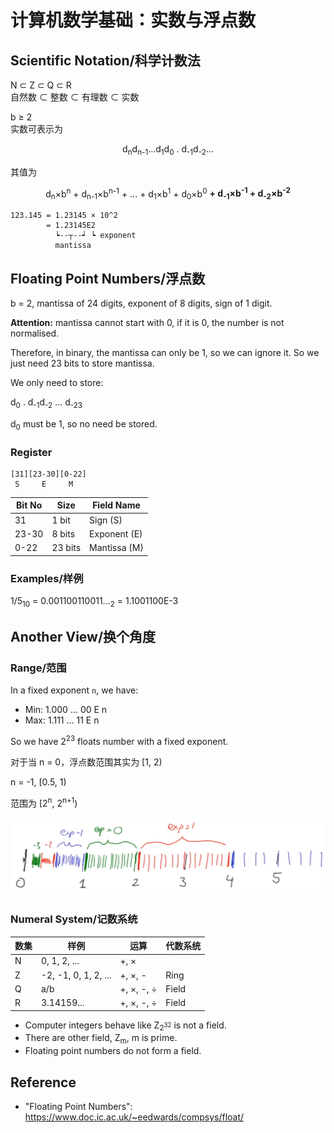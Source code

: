 # 计算机数学基础：实数与浮点数

## Scientific Notation/科学计数法

N ⊂ Z ⊂ Q ⊂ R  
自然数 ⊂ 整数 ⊂ 有理数 ⊂ 实数

b ≥ 2  
实数可表示为  

<center>
d<sub>n</sub>d<sub>n-1</sub>...d<sub>1</sub>d<sub>0</sub> . d<sub>-1</sub>d<sub>-2</sub>...  
</center>

其值为  
<center>
d<sub>n</sub>×b<sup>n</sup> + d<sub>n-1</sub>×b<sup>n-1</sup> + ... + d<sub>1</sub>×b<sup>1</sup> + d<sub>0</sub>×b<sup>0</sup> <strong>+ d<sub>-1</sub>×b<sup>-1</sup> + d<sub>-2</sub>×b<sup>-2</sup></strong>
</center>

```
123.145 = 1.23145 × 10^2
        = 1.23145E2
          ┕--┬--┙ ┕ exponent
          mantissa
```

## Floating Point Numbers/浮点数

b = 2, mantissa of 24 digits, exponent of 8 digits, sign of 1 digit.

**Attention:** mantissa cannot start with 0, if it is 0, the number is not normalised.

Therefore, in binary, the mantissa can only be 1, so we can ignore it. So we just need 23 bits to store mantissa.

We only need to store:

d<sub>0</sub> . d<sub>-1</sub>d<sub>-2</sub> ... d<sub>-23</sub>

d<sub>0</sub> must be 1, so no need be stored.

### Register

```
[31][23-30][0-22]
 S     E     M
```

| Bit No | Size    | Field Name   |
| ------ | ------- | ------------ |
| 31     | 1 bit   | Sign (S)     |
| 23-30  | 8 bits  | Exponent (E) |
| 0-22   | 23 bits | Mantissa (M) |

### Examples/样例

1/5<sub>10</sub> = 0.001100110011...<sub>2</sub> = 1.1001100E-3


## Another View/换个角度

### Range/范围

In a fixed exponent `n`, we have:

- Min: 1.000 ... 00 E n
- Max: 1.111 ... 11 E n

So we have 2<sup>23</sup> floats number with a fixed exponent.

对于当 n = 0，浮点数范围其实为 [1, 2)

n = -1, [0.5, 1)

范围为 [2<sup>n</sup>, 2<sup>n+1</sup>)

![](img/E.png)

### Numeral System/记数系统

| 数集 | 样例                 | 运算       | 代数系统 |
| ---- | -------------------- | ---------- | -------- |
| N    | 0, 1, 2, ...         | +, ×       |          |
| Z    | -2, -1, 0, 1, 2, ... | +, ×, -    | Ring     |
| Q    | a/b                  | +, ×, -, ÷ | Field    |
| R    | 3.14159...           | +, ×, -, ÷ | Field    |

- Computer integers behave like Z<sub>2<sup>32</sup></sub> is not a field.
- There are other field, Z<sub>m</sub>, m is prime.
- Floating point numbers do not form a field.

## Reference

- "Floating Point Numbers": <https://www.doc.ic.ac.uk/~eedwards/compsys/float/>